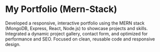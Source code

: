 # My Portfolio (Mern-Stack)
 Developed a responsive, interactive portfolio using the MERN stack (MongoDB, Express, React, Node.js) to showcase projects and skills. Integrated a dynamic project gallery, contact form, and optimized for performance and SEO. Focused on clean, reusable code and responsive design.
